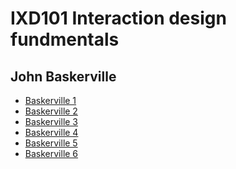 IXD101 Interaction design fundmentals 
=====================================

John Baskerville
----------------

- [Baskerville 1](https://deirbhilekennedy.github.io/john_baskerville/baskerville1.html)
- [Baskerville 2](https://deirbhilekennedy.github.io/john_baskerville/baskerville.2.html)
- [Baskerville 3](https://deirbhilekennedy.github.io/john_baskerville/baskerville.3.html)
- [Baskerville 4](https://deirbhilekennedy.github.io/john_baskerville/baskerville.4.html)
- [Baskerville 5](https://deirbhilekennedy.github.io/john_baskerville/baskerville.5.html)
- [Baskerville 6](https://deirbhilekennedy.github.io/john_baskerville/baskerville.6.html)
